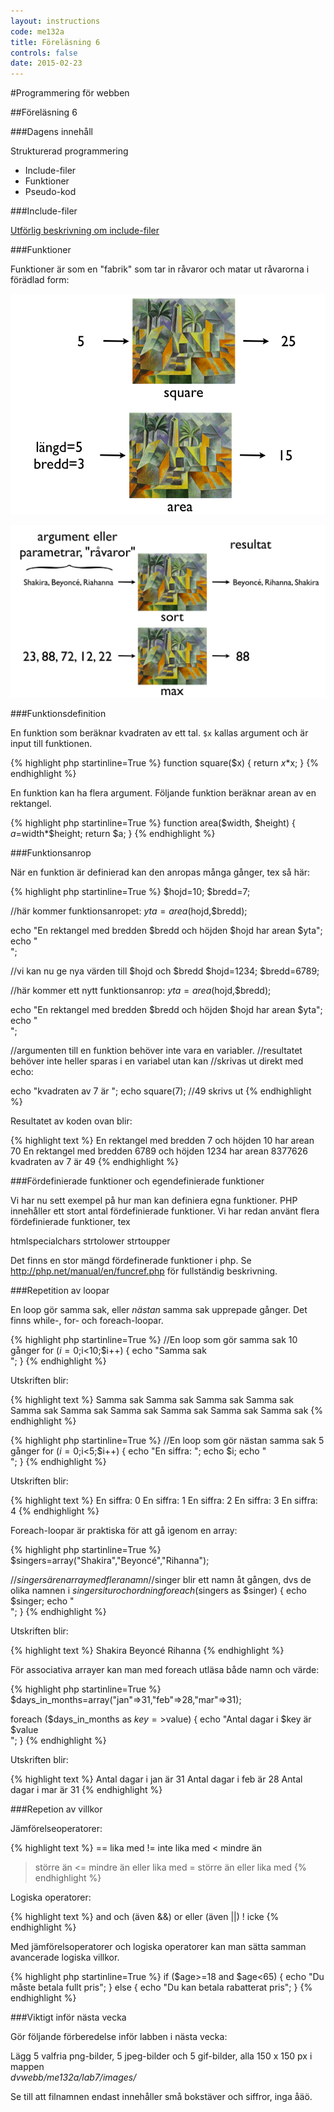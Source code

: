 ```yaml
---
layout: instructions
code: me132a
title: Föreläsning 6
controls: false
date: 2015-02-23
---
```


#Programmering för webben

##Föreläsning 6

###Dagens innehåll

Strukturerad programmering

- Include-filer
- Funktioner
- Pseudo-kod
 
###Include-filer

[Utförlig beskrivning om include-filer](include.pdf)

###Funktioner

Funktioner är som en "fabrik" som tar in råvaror och matar ut råvarorna i förädlad form:

![](im6/funktion1.png)

![](im6/funktion2.png) 

###Funktionsdefinition

En funktion som beräknar kvadraten av ett tal. `$x` kallas argument och är input till funktionen. 

{% highlight php  startinline=True %}
function square($x)
{
    return $x*$x;
}
{% endhighlight %}

En funktion kan ha flera argument. Följande funktion beräknar arean av en rektangel. 
 
{% highlight php  startinline=True %}
function area($width, $height)
{
    $a=$width*$height;
    return $a;
}
{% endhighlight %}
 
###Funktionsanrop

När en funktion är definierad kan den anropas många gånger, tex så här:


{% highlight php  startinline=True %}
$hojd=10;
$bredd=7;

//här kommer funktionsanropet:
$yta=area($hojd,$bredd);

echo "En rektangel med bredden $bredd och höjden $hojd har arean $yta";
echo "<br>";

//vi kan nu ge nya värden till $hojd och $bredd
$hojd=1234;
$bredd=6789;

//här kommer ett nytt funktionsanrop:
$yta=area($hojd,$bredd);

echo "En rektangel med bredden $bredd och höjden $hojd har arean $yta";
echo "<br>";

//argumenten till en funktion behöver inte vara en variabler.
//resultatet behöver inte heller sparas i en variabel utan kan
//skrivas ut direkt med echo:

echo "kvadraten av 7 är ";
echo square(7); //49 skrivs ut
{% endhighlight %}
 
Resultatet av koden ovan blir:

{% highlight text %}
En rektangel med bredden 7 och höjden 10 har arean 70
En rektangel med bredden 6789 och höjden 1234 har arean 8377626
kvadraten av 7 är 49
{% endhighlight %}

###Fördefinierade funktioner och egendefinierade funktioner

Vi har nu sett exempel på hur man kan definiera egna funktioner. PHP innehåller ett stort antal fördefinierade funktioner. Vi har redan använt flera fördefinierade funktioner, tex

htmlspecialchars
strtolower 
strtoupper

Det finns en stor mängd fördefinerade funktioner i php. Se <http://php.net/manual/en/funcref.php> för fullständig beskrivning.

###Repetition av loopar

En loop gör samma sak, eller *nästan* samma sak upprepade gånger. Det finns while-, for- och foreach-loopar.

{% highlight php  startinline=True %}
//En loop som gör samma sak 10 gånger
for ($i=0;$i<10;$i++) {
	echo "Samma sak<br>";
}
{% endhighlight %}

Utskriften blir:

{% highlight text %}
Samma sak
Samma sak
Samma sak
Samma sak
Samma sak
Samma sak
Samma sak
Samma sak
Samma sak
Samma sak
{% endhighlight %}

{% highlight php  startinline=True %}
//En loop som gör nästan samma sak 5 gånger
for ($i=0;$i<5;$i++) {
	echo "En siffra: ";
	echo $i;
	echo "<br>";
}
{% endhighlight %}

Utskriften blir:

{% highlight text %}
En siffra: 0
En siffra: 1
En siffra: 2
En siffra: 3
En siffra: 4
{% endhighlight %}

Foreach-loopar är praktiska för att gå igenom en array:

{% highlight php  startinline=True %}
$singers=array("Shakira","Beyoncé","Rihanna");

//$singers är en array med flera namn
//$singer blir ett namn åt gången, dvs de olika namnen i $singers i tur och ordning
foreach ($singers as $singer) {
	echo $singer;
	echo "<br>";
}
{% endhighlight %}

Utskriften blir:

{% highlight text %}
Shakira
Beyoncé
Rihanna
{% endhighlight %}

För associativa arrayer kan man med foreach utläsa både namn och värde:

{% highlight php  startinline=True %}
$days_in_months=array("jan"=>31,"feb"=>28,"mar"=>31);

foreach ($days_in_months as $key=>$value) {
	echo "Antal dagar i $key är $value <br>";
}
{% endhighlight %}


Utskriften blir:

{% highlight text %}
Antal dagar i jan är 31 
Antal dagar i feb är 28 
Antal dagar i mar är 31 
{% endhighlight %}

###Repetion av villkor

Jämförelseoperatorer:

{% highlight text %}
== lika med
!= inte lika med
< mindre än
> större än
<= mindre än eller lika med
>= större än eller lika med
{% endhighlight %}

Logiska operatorer:

{% highlight text %}
and och (även &&)
or eller (även ||)
! icke
{% endhighlight %}

Med jämförelsoperatorer och logiska operatorer kan man sätta samman avancerade logiska villkor.

{% highlight php  startinline=True %}
if ($age>=18 and $age<65) {
	echo "Du måste betala fullt pris";
} else {
	echo "Du kan betala rabatterat pris";
}
{% endhighlight %}

###Viktigt inför nästa vecka

Gör följande förberedelse inför labben i nästa vecka:

Lägg 5 valfria png-bilder, 5 jpeg-bilder och 5 gif-bilder, alla  150 x 150 px i mappen  
*dvwebb/me132a/lab7/images/*

Se till att filnamnen endast innehåller små bokstäver och siffror, inga åäö. 
